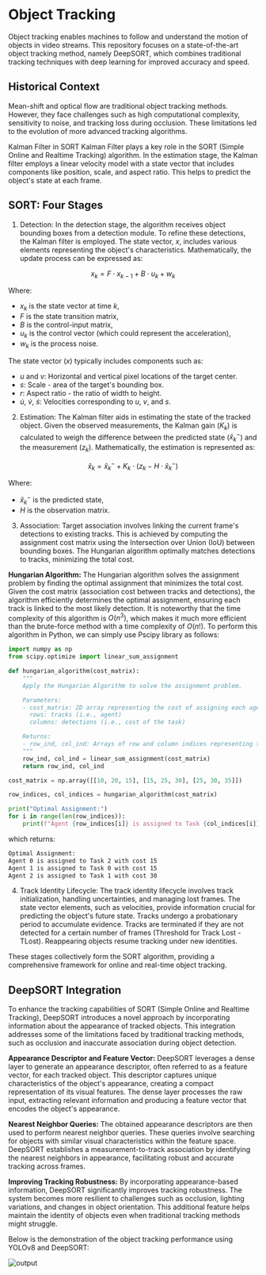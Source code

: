 # Object Tracking
Object tracking enables machines to follow and understand the motion of objects in video streams. This repository focuses on a state-of-the-art object tracking method, namely DeepSORT, which combines traditional tracking techniques with deep learning for improved accuracy and speed.

## Historical Context
Mean-shift and optical flow are traditional object tracking methods. However, they face challenges such as high computational complexity, sensitivity to noise, and tracking loss during occlusion. These limitations led to the evolution of more advanced tracking algorithms.

Kalman Filter in SORT
Kalman Filter plays a key role in the SORT (Simple Online and Realtime Tracking) algorithm. In the estimation stage, the Kalman filter employs a linear velocity model with a state vector that includes components like position, scale, and aspect ratio. This helps to predict the object's state at each frame.

## SORT: Four Stages
1. Detection: In the detection stage, the algorithm receives object bounding boxes from a detection module. To refine these detections, the Kalman filter is employed. The state vector, $x$, includes various elements representing the object's characteristics. Mathematically, the update process can be expressed as:

$$
x_k = F \cdot x_{k-1} + B \cdot u_k + w_k
$$

Where:
- $x_k$ is the state vector at time $k$,
- $F$ is the state transition matrix,
- $B$ is the control-input matrix,
- $u_k$ is the control vector (which could represent the acceleration),
- $w_k$ is the process noise.

The state vector ($x$) typically includes components such as:
- $u$ and $v$: Horizontal and vertical pixel locations of the target center.
- $s$: Scale - area of the target's bounding box.
- $r$: Aspect ratio - the ratio of width to height.
- $\dot{u}$, $\dot{v}$, $\dot{s}$: Velocities corresponding to $u$, $v$, and $s$.

2. Estimation: The Kalman filter aids in estimating the state of the tracked object. Given the observed measurements, the Kalman gain ($K_k$) is calculated to weigh the difference between the predicted state ($\hat{x}_k^-$) and the measurement ($z_k$). Mathematically, the estimation is represented as:

$$
\hat{x}_k = \hat{x}_k^- + K_k \cdot (z_k - H \cdot \hat{x}_k^-)
$$

Where:
- $\hat{x}_k^-$ is the predicted state,
- $H$ is the observation matrix.

3. Association: Target association involves linking the current frame's detections to existing tracks. This is achieved by computing the assignment cost matrix using the Intersection over Union (IoU) between bounding boxes. The Hungarian algorithm optimally matches detections to tracks, minimizing the total cost.

**Hungarian Algorithm:**
The Hungarian algorithm solves the assignment problem by finding the optimal assignment that minimizes the total cost. Given the cost matrix (association cost between tracks and detections), the algorithm efficiently determines the optimal assignment, ensuring each track is linked to the most likely detection. It is noteworthy that the time complexity of this algorithm is $O(n^3)$, which makes it much more efficient than the brute-force method with a time complexity of $O(n!)$. To perform this algorithm in Python, we can simply use Pscipy library as follows:

```python
import numpy as np
from scipy.optimize import linear_sum_assignment

def hungarian_algorithm(cost_matrix):
    """
    Apply the Hungarian Algorithm to solve the assignment problem.

    Parameters:
    - cost_matrix: 2D array representing the cost of assigning each agent to each task.
      rows: tracks (i.e., agent)
      columns: detections (i.e., cost of the task)

    Returns:
    - row_ind, col_ind: Arrays of row and column indices representing the optimal assignment.
    """
    row_ind, col_ind = linear_sum_assignment(cost_matrix)
    return row_ind, col_ind

cost_matrix = np.array([[10, 20, 15], [15, 25, 30], [25, 30, 35]])

row_indices, col_indices = hungarian_algorithm(cost_matrix)

print("Optimal Assignment:")
for i in range(len(row_indices)):
    print(f"Agent {row_indices[i]} is assigned to Task {col_indices[i]} with cost {cost_matrix[row_indices[i], col_indices[i]]}")
```

which returns:

```bash
Optimal Assignment:
Agent 0 is assigned to Task 2 with cost 15
Agent 1 is assigned to Task 0 with cost 15
Agent 2 is assigned to Task 1 with cost 30
```

4. Track Identity Lifecycle: The track identity lifecycle involves track initialization, handling uncertainties, and managing lost frames. The state vector elements, such as velocities, provide information crucial for predicting the object's future state. Tracks undergo a probationary period to accumulate evidence. Tracks are terminated if they are not detected for a certain number of frames (Threshold for Track Lost - TLost). Reappearing objects resume tracking under new identities.

These stages collectively form the SORT algorithm, providing a comprehensive framework for online and real-time object tracking.

## DeepSORT Integration
To enhance the tracking capabilities of SORT (Simple Online and Realtime Tracking), DeepSORT introduces a novel approach by incorporating information about the appearance of tracked objects. This integration addresses some of the limitations faced by traditional tracking methods, such as occlusion and inaccurate association during object detection.

**Appearance Descriptor and Feature Vector:**
DeepSORT leverages a dense layer to generate an appearance descriptor, often referred to as a feature vector, for each tracked object. This descriptor captures unique characteristics of the object's appearance, creating a compact representation of its visual features. The dense layer processes the raw input, extracting relevant information and producing a feature vector that encodes the object's appearance.

**Nearest Neighbor Queries:**
The obtained appearance descriptors are then used to perform nearest neighbor queries. These queries involve searching for objects with similar visual characteristics within the feature space. DeepSORT establishes a measurement-to-track association by identifying the nearest neighbors in appearance, facilitating robust and accurate tracking across frames.

**Improving Tracking Robustness:**
By incorporating appearance-based information, DeepSORT significantly improves tracking robustness. The system becomes more resilient to challenges such as occlusion, lighting variations, and changes in object orientation. This additional feature helps maintain the identity of objects even when traditional tracking methods might struggle.

Below is the demonstration of the object tracking performance using YOLOv8 and DeepSORT:

![output](https://github.com/AbedSoleymani/Computer-Vision/assets/72225265/84c6158c-7845-422d-b80f-eb7a35adc117)
